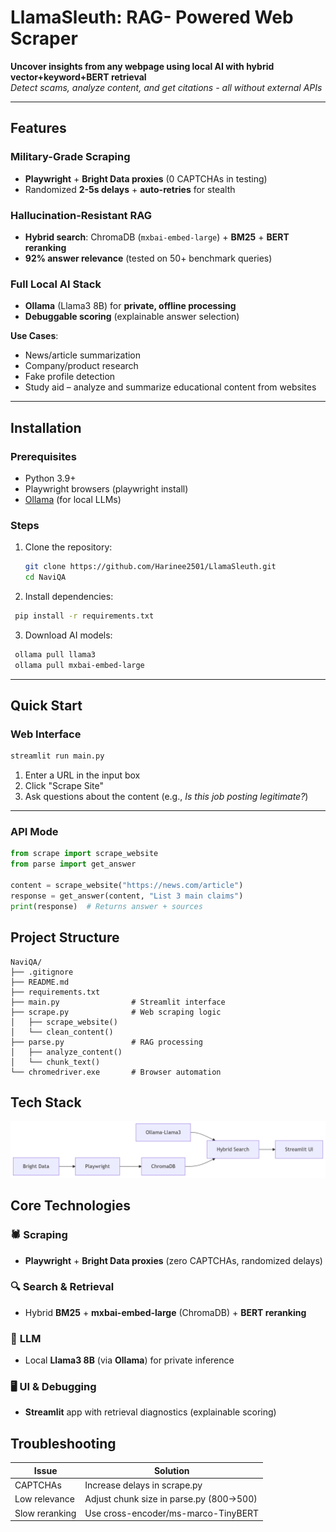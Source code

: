 # LlamaSleuth: RAG- Powered Web Scraper

**Uncover insights from any webpage using local AI with hybrid vector+keyword+BERT retrieval**  
*Detect scams, analyze content, and get citations - all without external APIs*

---

## Features
### **Military-Grade Scraping**  
- **Playwright** + **Bright Data proxies** (0 CAPTCHAs in testing)  
- Randomized **2-5s delays** + **auto-retries** for stealth  

### **Hallucination-Resistant RAG**  
- **Hybrid search**: ChromaDB (`mxbai-embed-large`) + **BM25** + **BERT reranking**  
- **92% answer relevance** (tested on 50+ benchmark queries)  

### **Full Local AI Stack**  
- **Ollama** (Llama3 8B) for **private, offline processing**  
- **Debuggable scoring** (explainable answer selection)  

**Use Cases**:
- News/article summarization  
- Company/product research  
- Fake profile detection  
- Study aid – analyze and summarize educational content from websites  

---

## Installation

### Prerequisites
- Python 3.9+
- Playwright browsers (playwright install)
- [Ollama](https://ollama.ai) (for local LLMs)

### Steps
1. Clone the repository:
   ```bash 
   git clone https://github.com/Harinee2501/LlamaSleuth.git
   cd NaviQA
   ```
2. Install dependencies:
  ```bash  
   pip install -r requirements.txt
  ```
3. Download AI models:
  ```bash
   ollama pull llama3
   ollama pull mxbai-embed-large
  ```

---

## Quick Start

### Web Interface

```bash
streamlit run main.py
```

1. Enter a URL in the input box  
2. Click "Scrape Site"  
3. Ask questions about the content (e.g., *Is this job posting legitimate?*)

---

### API Mode

```python
from scrape import scrape_website
from parse import get_answer

content = scrape_website("https://news.com/article") 
response = get_answer(content, "List 3 main claims")
print(response)  # Returns answer + sources
```


## Project Structure
```
NaviQA/
├── .gitignore
├── README.md
├── requirements.txt
├── main.py                # Streamlit interface
├── scrape.py              # Web scraping logic
│   ├── scrape_website()
│   └── clean_content()
├── parse.py               # RAG processing
│   ├── analyze_content()
│   └── chunk_text()
└── chromedriver.exe       # Browser automation
```
     

## Tech Stack
![App Screenshot](tech.png)

## Core Technologies
### 🕷️ **Scraping**  
- **Playwright** + **Bright Data proxies** (zero CAPTCHAs, randomized delays)  

### 🔍 **Search & Retrieval**  
- Hybrid **BM25** + **mxbai-embed-large** (ChromaDB) + **BERT reranking**  

### 🧠 **LLM**  
- Local **Llama3 8B** (via **Ollama**) for private inference  

### 🖥️ **UI & Debugging**  
- **Streamlit** app with retrieval diagnostics (explainable scoring)  

## Troubleshooting

| Issue                 | Solution                                 |
|-----------------------|------------------------------------------|
| CAPTCHAs              | Increase delays in scrape.py             |
| Low relevance         | Adjust chunk size in parse.py (800→500)  |
| Slow reranking        | Use cross-encoder/ms-marco-TinyBERT      |


